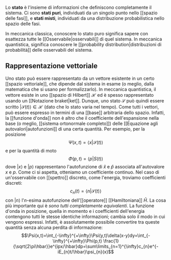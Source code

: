 Lo **stato** è l'insieme di informazioni che definiscono completamente il sistema. Ci sono **stati puri**, individuati da un singolo punto nello [[spazio delle fasi]], e **stati misti**, individuati da una distribuzione probabilistica nello spazio delle fasi.

In meccanica classica, conoscere lo stato puro significa sapere con esattezza tutte le [[Osservabile|osservabili]] di quel sistema. In meccanica quantistica, significa conoscere le [[probability distribution|distribuzioni di probabilità]] delle osservabili del sistema.
## Rappresentazione vettoriale
Uno stato può essere rappresentato da un vettore esistente in un certo [[spazio vettoriale]], che dipende dal sistema in esame (o meglio, dalla matematica che si usano per formalizzarlo). In meccanica quantistica, il vettore esiste in uno [[spazio di Hilbert]] $\mathcal{H}$ ed è spesso rappresentato usando un [[Notazione braket|ket]]. Dunque, uno stato $\mathcal{S}$ può quindi essere scritto $|\mathcal{S}(t)\rangle\in \mathcal{H}$ (dato che lo stato varia nel tempo). Come tutti i vettori, può essere espresso in termini di una [[base]] arbitraria dello spazio. Infatti, la [[funzione d'onda]] non è altro che il coefficiente dell'espansione nella base (o meglio, [[sistema ortonormale completo]]) delle [[Equazione agli autovalori|autofunzioni]] di una certa quantità. Per esempio, per la posizione
$$\Psi(x,t)=\langle x|\mathcal{S}(t)\rangle$$
e per la quantità di moto
$$\Phi(p,t)=\langle p|S(t)\rangle$$
dove $|x\rangle$ e $|p\rangle$ rappresentano l'autofunzione di $\hat{x}$ e $\hat{p}$ associata all'autovalore $x$ e $p$. Come ci si aspetta, otteniamo un coefficiente continuo. Nel caso di un'osservabile con [[spettro]] discreto, come l'energia, troviamo coefficienti discreti:
$$c_{n}(t)=\langle n|\mathcal{S}(t)\rangle$$
con $|n\rangle$ l'$n$-esima autofunzione dell'[[operatore]] [[Hamiltoniana]] $\hat{H}$. La cosa più importante qui è *sono tutti completamente equivalenti*. La funzione d'onda in posizione, quella in momento e i coefficienti dell'energia contengono tutti le stesse identiche informazioni; cambia solo il modo in cui vengono espressi. Infatti, è assolutamente possibile convertire tra queste quantità senza alcuna perdita di informazione:
$$\Psi(x,t)=\int_{-\infty}^{+\infty}\Psi(y,t)\delta(x-y)dy=\int_{-\infty}^{+\infty}\Phi(p,t) \frac{1}{\sqrt{2\pi\hbar}}e^{ipx/\hbar}dp=\sum\limits_{n=1}^{\infty}c_{n}e^{-iE_{n}t/\hbar}\psi_{n}(x)$$
